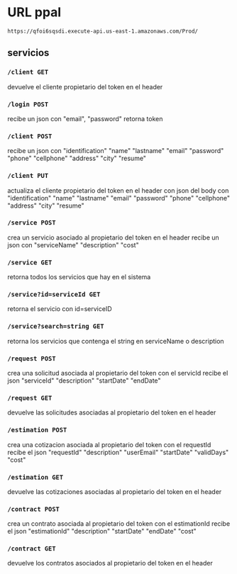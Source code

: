# URL ppal 
`https://qfoi6sqsdi.execute-api.us-east-1.amazonaws.com/Prod/`

## servicios 

### `/client GET` 
devuelve el cliente propietario del token en el header
### `/login POST` 
recibe un json con "email", "password" retorna token
### `/client POST` 
recibe un json con  "identification" "name"	"lastname" "email" "password" "phone" "cellphone" "address" "city" "resume"
### `/client PUT`
actualiza el cliente propietario del token en el header con json del body con  "identification" "name"	"lastname" "email" "password" "phone" "cellphone" "address" "city" "resume"
### `/service POST`
crea un servicio asociado al propietario del token en el header recibe un json con "serviceName" "description" "cost"
### `/service GET`
retorna todos los servicios que hay en el sistema 
### `/service?id=serviceId GET`
retorna el servicio con id=serviceID
### `/service?search=string GET`
retorna los servicios que contenga el string en serviceName o description
### `/request POST` 
crea una solicitud asociada al propietario del token con el servicId recibe el json "serviceId" "description" "startDate" "endDate"
### `/request GET` 
devuelve las solicitudes asociadas al propietario del token en el header
### `/estimation POST` 
crea una cotizacion asociada al propietario del token con el requestId recibe el json "requestId" "description" "userEmail" "startDate" "validDays" "cost"
### `/estimation GET` 
devuelve las cotizaciones asociadas al propietario del token en el header
### `/contract POST` 
crea un contrato asociada al propietario del token con el estimationId recibe el json "estimationId" "description" "startDate" "endDate" "cost"
### `/contract GET` 
devuelve los contratos asociados al propietario del token en el header


        